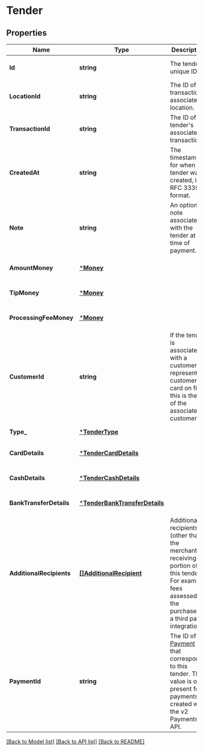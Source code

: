 # Tender

## Properties
Name | Type | Description | Notes
------------ | ------------- | ------------- | -------------
**Id** | **string** | The tender&#x27;s unique ID. | [optional] [default to null]
**LocationId** | **string** | The ID of the transaction&#x27;s associated location. | [optional] [default to null]
**TransactionId** | **string** | The ID of the tender&#x27;s associated transaction. | [optional] [default to null]
**CreatedAt** | **string** | The timestamp for when the tender was created, in RFC 3339 format. | [optional] [default to null]
**Note** | **string** | An optional note associated with the tender at the time of payment. | [optional] [default to null]
**AmountMoney** | [***Money**](Money.md) |  | [optional] [default to null]
**TipMoney** | [***Money**](Money.md) |  | [optional] [default to null]
**ProcessingFeeMoney** | [***Money**](Money.md) |  | [optional] [default to null]
**CustomerId** | **string** | If the tender is associated with a customer or represents a customer&#x27;s card on file, this is the ID of the associated customer. | [optional] [default to null]
**Type_** | [***TenderType**](TenderType.md) |  | [default to null]
**CardDetails** | [***TenderCardDetails**](TenderCardDetails.md) |  | [optional] [default to null]
**CashDetails** | [***TenderCashDetails**](TenderCashDetails.md) |  | [optional] [default to null]
**BankTransferDetails** | [***TenderBankTransferDetails**](TenderBankTransferDetails.md) |  | [optional] [default to null]
**AdditionalRecipients** | [**[]AdditionalRecipient**](AdditionalRecipient.md) | Additional recipients (other than the merchant) receiving a portion of this tender. For example, fees assessed on the purchase by a third party integration. | [optional] [default to null]
**PaymentId** | **string** | The ID of the [Payment](#type-payment) that corresponds to this tender. This value is only present for payments created with the v2 Payments API. | [optional] [default to null]

[[Back to Model list]](../README.md#documentation-for-models) [[Back to API list]](../README.md#documentation-for-api-endpoints) [[Back to README]](../README.md)


